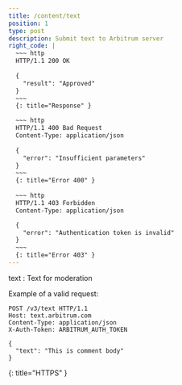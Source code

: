 ```yaml
---
title: /content/text
position: 1
type: post
description: Submit text to Arbitrum server
right_code: |
  ~~~ http
  HTTP/1.1 200 OK
  
  {
    "result": "Approved"
  }
  ~~~
  {: title="Response" }

  ~~~ http
  HTTP/1.1 400 Bad Request
  Content-Type: application/json
  
  {
    "error": "Insufficient parameters"
  }
  ~~~
  {: title="Error 400" }
  
  ~~~ http
  HTTP/1.1 403 Forbidden
  Content-Type: application/json

  {
    "error": "Authentication token is invalid"
  }
  ~~~
  {: title="Error 403" }
---
```

text
: Text for moderation

Example of a valid request:

~~~ http
POST /v3/text HTTP/1.1
Host: text.arbitrum.com
Content-Type: application/json
X-Auth-Token: ARBITRUM_AUTH_TOKEN

{
  "text": "This is comment body"
}
~~~
{: title="HTTPS" }

